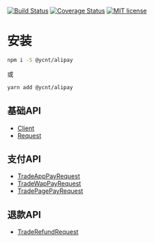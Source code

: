 [![Build Status](https://travis-ci.org/yc-node-typescript/alipay.svg?branch=master)](https://travis-ci.org/yc-node-typescript/alipay.svg?branch=master)
[![Coverage Status](https://coveralls.io/repos/github/yc-node-typescript/alipay/badge.svg?branch=master)](https://coveralls.io/github/yc-node-typescript/alipay?branch=master)
[![MIT license](http://img.shields.io/badge/license-MIT-brightgreen.svg)](http://opensource.org/licenses/MIT)

# 安装

```bash
npm i -S @ycnt/alipay
```
或
```bash
yarn add @ycnt/alipay
```

## 基础API

- [Client](https://yc-node-typescript.github.io/alipay/classes/_client_.client.html)
- [Request](https://yc-node-typescript.github.io/alipay/classes/_requests_request_.request.html)

## 支付API

- [TradeAppPayRequest](https://yc-node-typescript.github.io/alipay/classes/_requests_trade_app_pay_.tradeapppayrequest.html)
- [TradeWapPayRequest](https://yc-node-typescript.github.io/alipay/classes/_requests_trade_wap_pay_.tradewappayrequest.html)
- [TradePagePayRequest](https://yc-node-typescript.github.io/alipay/classes/_requests_trade_page_pay_.tradepagepayrequest.html)

## 退款API

- [TradeRefundRequest](https://yc-node-typescript.github.io/alipay/classes/_requests_trade_refund_refund_.traderefundrequest.html)